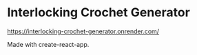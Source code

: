 # Interlocking Crochet Generator

https://interlocking-crochet-generator.onrender.com/

Made with create-react-app.
